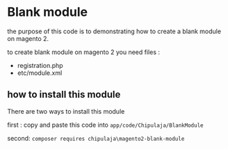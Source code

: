 # Blank module

the purpose of this code is to demonstrating how to create a blank module on magento 2.

to create blank module on magento 2 you need files :

- registration.php
- etc/module.xml

## how to install this module

There are two ways to install this module

first :
copy and paste this code into `app/code/Chipulaja/BlankModule`

second:
`composer requires chipulaja\magento2-blank-module`
